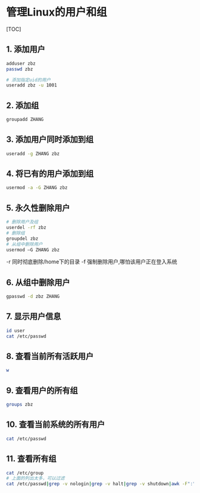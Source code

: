 # 管理Linux的用户和组

[TOC]

## 1. 添加用户

```sh
adduser zbz
passwd zbz

# 添加指定uid的用户
useradd zbz -u 1001
```

## 2. 添加组

```sh
groupadd ZHANG
```

## 3. 添加用户同时添加到组

```sh
useradd -g ZHANG zbz
```

## 4. 将已有的用户添加到组

```sh
usermod -a -G ZHANG zbz
```

## 5. 永久性删除用户

```sh
# 删除用户及组
userdel -rf zbz
# 删除组
groupdel zbz
# 从组中删除用户
usermod –G ZHANG zbz
```

-r 同时彻底删除/home下的目录
-f 强制删除用户,哪怕该用户正在登入系统

## 6. 从组中删除用户

```sh
gpasswd -d zbz ZHANG
```

## 7. 显示用户信息

```sh
id user
cat /etc/passwd
```

## 8. 查看当前所有活跃用户

```sh
w
```

## 9. 查看用户的所有组

```sh
groups zbz
```

## 10. 查看当前系统的所有用户

```sh
cat /etc/passwd
```

## 11. 查看所有组

```sh
cat /etc/group
# 上面的列出太多，可以过滤
cat /etc/passwd|grep -v nologin|grep -v halt|grep -v shutdown|awk -F":" '{ print $1"|"$3"|"$4 }'|more
```
